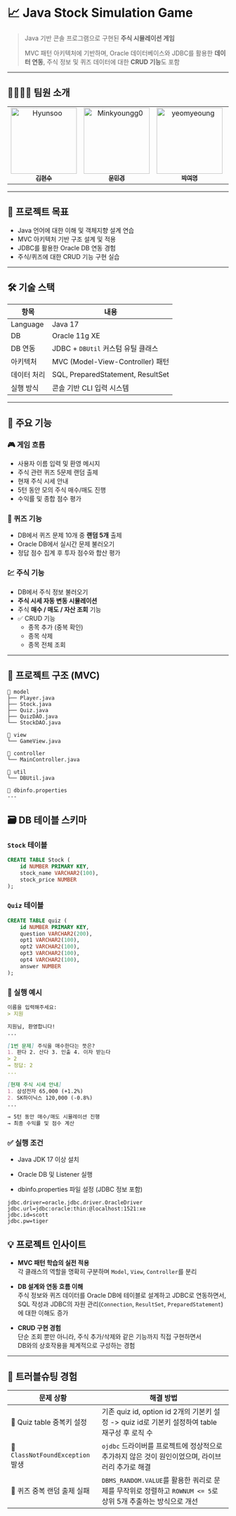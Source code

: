 # 📈 Java Stock Simulation Game

> Java 기반 콘솔 프로그램으로 구현된 **주식 시뮬레이션 게임**
> 
> MVC 패턴 아키텍처에 기반하며, Oracle 데이터베이스와 JDBC를 활용한 **데이터 연동**,
> 주식 정보 및 퀴즈 데이터에 대한 **CRUD 기능**도 포함

---

## 👨‍👩‍👧‍👦 팀원 소개

<table>
  <tr>
    <td align="center">
      <a href="https://github.com/Hyunsoo1998">
        <img src="https://avatars.githubusercontent.com/Hyunsoo1998" width="150px;" alt="Hyunsoo"/><br />
        <sub><b>김현수</b></sub>
      </a>
    </td>
    <td align="center">
      <a href="https://github.com/Minkyoungg0">
        <img src="https://avatars.githubusercontent.com/Minkyoungg0" width="150px;" alt="Minkyoungg0"/><br />
        <sub><b>문민경</b></sub>
      </a>
    </td>
    <td align="center">
      <a href="https://github.com/yeomyeoung">
        <img src="https://avatars.githubusercontent.com/yeomyeoung" width="150px;" alt="yeomyeoung"/><br />
        <sub><b>박여명</b></sub>
      </a>
    </td>
    <td align="center">
      <a href="https://github.com/bbo9866">
        <img src="https://avatars.githubusercontent.com/bbo9866" width="150px;" alt="bbo9866"/><br />
        <sub><b>박지원</b></sub>
      </a>
    </td>
  </tr>
</table>

---

## 🎯 프로젝트 목표

- Java 언어에 대한 이해 및 객체지향 설계 연습
- MVC 아키텍처 기반 구조 설계 및 적용
- JDBC를 활용한 Oracle DB 연동 경험
- 주식/퀴즈에 대한 CRUD 기능 구현 실습

---

## 🛠️ 기술 스택

| 항목        | 내용                                 |
|-------------|--------------------------------------|
| Language    | Java 17                              |
| DB          | Oracle 11g XE                        |
| DB 연동     | JDBC + `DBUtil` 커스텀 유틸 클래스   |
| 아키텍처    | MVC (Model-View-Controller) 패턴     |
| 데이터 처리 | SQL, PreparedStatement, ResultSet    |
| 실행 방식   | 콘솔 기반 CLI 입력 시스템            |

---

## 📌 주요 기능

### 🎮 게임 흐름
- 사용자 이름 입력 및 환영 메시지
- 주식 관련 퀴즈 5문제 랜덤 출제
- 현재 주식 시세 안내
- 5턴 동안 모의 주식 매수/매도 진행
- 수익률 및 종합 점수 평가

### 🧠 퀴즈 기능
- DB에서 퀴즈 문제 10개 중 **랜덤 5개** 출제
- Oracle DB에서 실시간 문제 불러오기
- 정답 점수 집계 후 투자 점수와 합산 평가

### 💹 주식 기능
- DB에서 주식 정보 불러오기
- **주식 시세 자동 변동 시뮬레이션**
- 주식 **매수 / 매도 / 자산 조회** 기능
- ✅ CRUD 기능
  - 종목 추가 (중복 확인)
  - 종목 삭제
  - 종목 전체 조회

---

## 📂 프로젝트 구조 (MVC)

```
📁 model
├── Player.java
├── Stock.java
├── Quiz.java
├── QuizDAO.java
└── StockDAO.java

📁 view
└── GameView.java

📁 controller
└── MainController.java

📁 util
└── DBUtil.java

📄 dbinfo.properties
---
```

## 🗃️ DB 테이블 스키마

### `Stock` 테이블

```sql
CREATE TABLE Stock (
    id NUMBER PRIMARY KEY,
    stock_name VARCHAR2(100),
    stock_price NUMBER
);
```

### `Quiz` 테이블
```sql
CREATE TABLE quiz (
    id NUMBER PRIMARY KEY,
    question VARCHAR2(200),
    opt1 VARCHAR2(100),
    opt2 VARCHAR2(100),
    opt3 VARCHAR2(100),
    opt4 VARCHAR2(100),
    answer NUMBER
);
```

### 🧪 실행 예시
```Markdown
이름을 입력해주세요:
> 지원

지원님, 환영합니다!
...

[1번 문제] 주식을 매수한다는 뜻은?
1. 판다 2. 산다 3. 인출 4. 이자 받는다
> 2
→ 정답: 2
...

[현재 주식 시세 안내]
1. 삼성전자 65,000 (+1.2%)
2. SK하이닉스 120,000 (-0.8%)
...

→ 5턴 동안 매수/매도 시뮬레이션 진행
→ 최종 수익률 및 점수 계산
```

### ✅ 실행 조건
- Java JDK 17 이상 설치

- Oracle DB 및 Listener 실행

- dbinfo.properties 파일 설정 (JDBC 정보 포함)

``` properties
jdbc.driver=oracle.jdbc.driver.OracleDriver
jdbc.url=jdbc:oracle:thin:@localhost:1521:xe
jdbc.id=scott
jdbc.pw=tiger
```

## 💡 프로젝트 인사이트

- **MVC 패턴 학습의 실전 적용**  
  각 클래스의 역할을 명확히 구분하며 `Model`, `View`, `Controller`를 분리

- **DB 설계와 연동 흐름 이해**  
  주식 정보와 퀴즈 데이터를 Oracle DB에 테이블로 설계하고 JDBC로 연동하면서,  
  SQL 작성과 JDBC의 자원 관리(`Connection`, `ResultSet`, `PreparedStatement`)에 대한 이해도 증가

- **CRUD 구현 경험**  
  단순 조회 뿐만 아니라, 주식 추가/삭제와 같은 기능까지 직접 구현하면서  
  DB와의 상호작용을 체계적으로 구성하는 경험
  
---

## 🧯 트러블슈팅 경험

| 문제 상황 | 해결 방법 |
|-----------|-----------|
| 🔻 Quiz table 중복키 설정 | 기존 quiz id, option id 2개의 기본키 설정 -> quiz id로 기본키 설정하여 table 재구성 후 로직 수 |
| 🔻 `ClassNotFoundException` 발생 | `ojdbc` 드라이버를 프로젝트에 정상적으로 추가하지 않은 것이 원인이었으며, 라이브러리 추가로 해결 |
| 🔻 퀴즈 중복 랜덤 출제 실패 | `DBMS_RANDOM.VALUE`를 활용한 쿼리로 문제를 무작위로 정렬하고 `ROWNUM <= 5`로 상위 5개 추출하는 방식으로 개선 |
